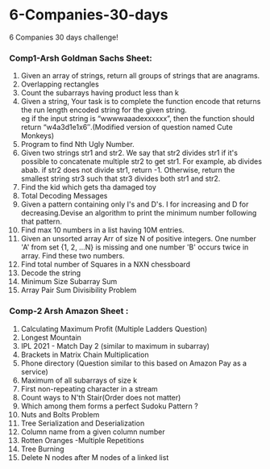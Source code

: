 # 6-Companies-30-days
6 Companies 30 days challenge!

### Comp1-Arsh Goldman Sachs Sheet:

1. Given an array of strings, return all groups of strings that are anagrams. <br>
2. Overlapping rectangles <br>
3. Count the subarrays having product less than k <br>
4. Given a string, Your task is to  complete the function encode that returns the run length encoded string for the given string. <br>
  eg if the input string is “wwwwaaadexxxxxx”, then the function should return “w4a3d1e1x6″.(Modified version of question named Cute Monkeys) <br>
5. Program to find Nth Ugly Number. <br>
6. Given two strings str1 and str2. We say that str2 divides str1 if it's possible to concatenate multiple str2 to get str1. For example, ab divides abab.
if str2 does not divide str1, return -1. Otherwise, return the smallest string str3 such that str3 divides both str1 and str2.
7. Find the kid which gets tha damaged toy <br>
8. Total Decoding Messages <br>
9. Given a pattern containing only I's and D's. I for increasing and D for decreasing.Devise an algorithm to print the minimum number following that pattern. <br>
10. Find max 10 numbers in a list having 10M entries. <br>
11. Given an unsorted array Arr of size N of positive integers. One number 'A' from set {1, 2, …N} is missing and one number 'B' occurs twice in array. Find these two numbers. <br>
12. Find total number of Squares in a NXN chessboard <br>
13. Decode the string <br>
14. Minimum Size Subarray Sum <br>
15. Array Pair Sum Divisibility Problem <br>

### Comp-2 Arsh Amazon Sheet :

1. Calculating Maximum Profit (Multiple Ladders Question) <br>
2. Longest Mountain <br>
3. IPL 2021 - Match Day 2 (similar to maximum in subarray) <br>
4. Brackets in Matrix Chain Multiplication <br>
5. Phone directory (Question similar to this based on Amazon Pay as a service) <br>
6. Maximum of all subarrays of size k <br>
7. First non-repeating character in a stream <br>
8. Count ways to N'th Stair(Order does not matter) <br>
9. Which among them forms a perfect Sudoku Pattern ? <br>
10. Nuts and Bolts Problem <br> 
11. Tree Serialization and Deserialization <br>
12. Column name from a given column number <br>
13. Rotten Oranges -Multiple Repetitions <br>
14. Tree Burning <br>
15. Delete N nodes after M nodes of a linked list <br>

